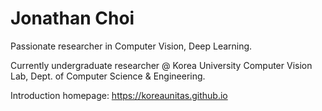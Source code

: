 # Jonathan Choi

Passionate researcher in Computer Vision, Deep Learning.

Currently undergraduate researcher @ Korea University Computer Vision Lab, Dept. of Computer Science & Engineering.


Introduction homepage: https://koreaunitas.github.io
